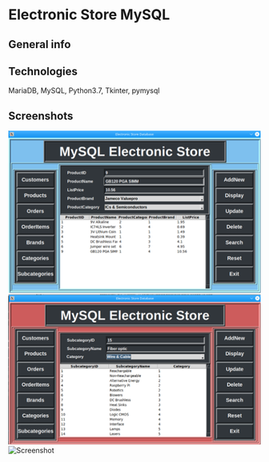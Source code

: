 # Electronic Store MySQL
## General info

## Technologies
MariaDB, MySQL, Python3.7, Tkinter, pymysql
## Screenshots
![Screenshot](screenshot_eshop_sql.png)
![Screenshot](screenshot_eshop_sql_2.png)
![Screenshot](screenshot_eshop_sql_3.png)

